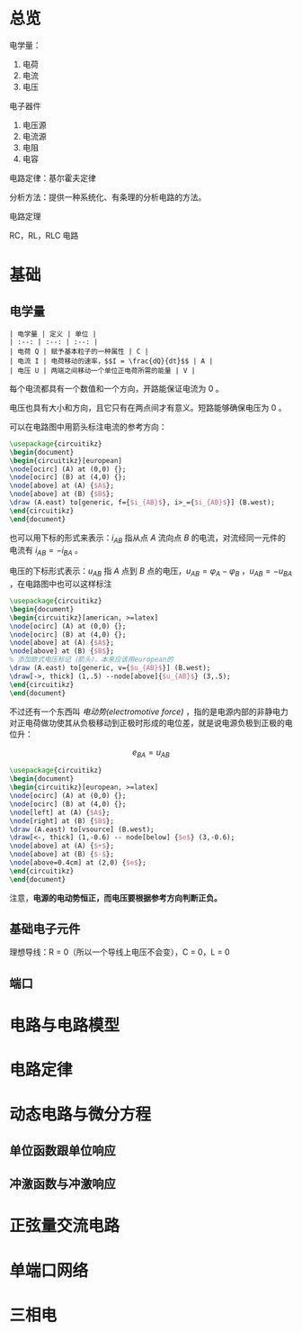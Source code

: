 
# 总览

电学量：
1. 电荷
2. 电流
3. 电压

电子器件
1. 电压源
2. 电流源
3. 电阻
4. 电容

电路定律：基尔霍夫定律

分析方法：提供一种系统化、有条理的分析电路的方法。

电路定理

RC，RL，RLC 电路

# 基础

## 电学量

```tx
| 电学量 | 定义 | 单位 |
| :--: | :--: | :--: |
| 电荷 Q | 赋予基本粒子的一种属性 | C |
| 电流 I | 电荷移动的速率，$$I = \frac{dQ}{dt}$$ | A |
| 电压 U | 两端之间移动一个单位正电荷所需的能量 | V |
```

每个电流都具有一个数值和一个方向，开路能保证电流为 0 。

电压也具有大小和方向，且它只有在两点间才有意义。短路能够确保电压为 0 。

可以在电路图中用箭头标注电流的参考方向：

```tikz
\usepackage{circuitikz}
\begin{document}
\begin{circuitikz}[european]
\node[ocirc] (A) at (0,0) {};
\node[ocirc] (B) at (4,0) {};
\node[above] at (A) {$A$};
\node[above] at (B) {$B$};
\draw (A.east) to[generic, f={$i_{AB}$}, i>_={$i_{AB}$}] (B.west);
\end{circuitikz} 
\end{document}
```

也可以用下标的形式来表示：$i_{AB}$ 指从点 $A$ 流向点 $B$ 的电流，对流经同一元件的电流有 $i_{AB}=-i_{BA}$ 。

电压的下标形式表示：$u_{AB}$ 指 $A$ 点到 $B$ 点的电压，$u_{AB}=\varphi_{A}-\varphi_{B}$ ，$u_{AB}=-u_{BA}$ ，在电路图中也可以这样标注

```tikz
\usepackage{circuitikz}
\begin{document}
\begin{circuitikz}[american, >=latex]
\node[ocirc] (A) at (0,0) {};
\node[ocirc] (B) at (4,0) {};
\node[above] at (A) {$A$};
\node[above] at (B) {$B$};
% 添加欧式电压标记（箭头），本来应该用european的
\draw (A.east) to[generic, v={$u_{AB}$}] (B.west);
\draw[->, thick] (1,.5) --node[above]{$u_{AB}$} (3,.5);
\end{circuitikz}
\end{document}
```

不过还有一个东西叫 *电动势(electromotive force)* ，指的是电源内部的非静电力对正电荷做功使其从负极移动到正极时形成的电位差，就是说电源负极到正极的电位升：

$$e_{BA}=u_{AB}$$


```tikz
\usepackage{circuitikz}
\begin{document}
\begin{circuitikz}[european, >=latex]
\node[ocirc] (A) at (0,0) {};
\node[ocirc] (B) at (4,0) {};
\node[left] at (A) {$A$};
\node[right] at (B) {$B$};
\draw (A.east) to[vsource] (B.west);
\draw[<-, thick] (1,-0.6) -- node[below] {$e$} (3,-0.6);
\node[above] at (A) {$+$};
\node[above] at (B) {$-$};
\node[above=0.4cm] at (2,0) {$e$};
\end{circuitikz}
\end{document}
```

注意，**电源的电动势恒正，而电压要根据参考方向判断正负。**

## 基础电子元件

理想导线：R = 0（所以一个导线上电压不会变），C = 0，L = 0

## 端口

# 电路与电路模型

# 电路定律

# 动态电路与微分方程

## 单位函数跟单位响应

## 冲激函数与冲激响应

# 正弦量交流电路

# 单端口网络

# 三相电


